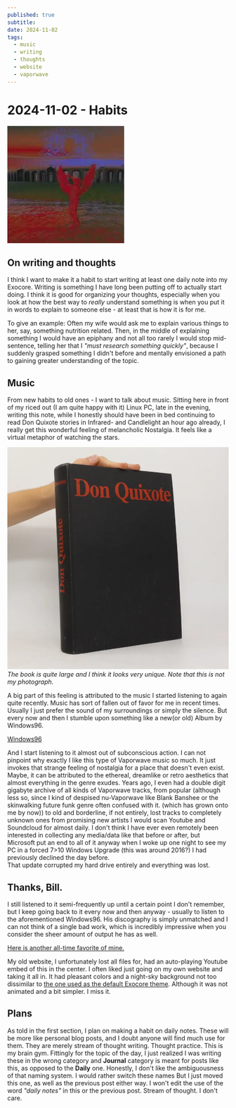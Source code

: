 ```yaml
---
published: true
subtitle: 
date: 2024-11-02
tags:
  - music
  - writing
  - thoughts
  - website
  - vaporwave
---
```


# 2024-11-02 - Habits

![A Windows96 Album Cover](/images/win96cover.png)
## On writing and thoughts

I think I want to make it a habit to start writing at least one daily note into my Exocore. Writing is something I have long been putting off to actually start doing.
I think it is good for organizing your thoughts, especially when you look at how the best way to *really* understand something is when you put it in words to explain to someone else - at least that is how it is for me.

To give an example:
Often my wife would ask me to explain various things to her, say, something nutrition related. Then, in the middle of explaining something I would have an epiphany and not all too rarely I would stop mid-sentence, telling her that I *"must research something quickly"*, because I suddenly grasped something I didn't before and mentally envisioned a path to gaining greater understanding of the topic.

## Music

From new habits to old ones - I want to talk about music.
Sitting here in front of my riced out (I am quite happy with it) Linux PC, late in the evening, writing this note, while I honestly should have been in bed continuing to read Don Quixote stories in Infrared- and Candlelight an hour ago already, I really get this wonderful feeling of melancholic Nostalgia. It feels like a virtual metaphor of watching the stars.

![Don Quixote Book](/images/donquixotebook.png)
*The book is quite large and I think it looks very unique. Note that this is not my photograph.*

A big part of this feeling is attributed to the music I started listening to again quite recently.
Music has sort of fallen out of favor for me in recent times. Usually I just prefer the sound of my surroundings or simply the silence. But every now and then I stumble upon something like a new(or old) Album by Windows96. 

[Windows96](https://www.youtube.com/watch?v=MLpcfuotLmM)

And I start listening to it almost out of subconscious action. 
I can not pinpoint why exactly I like this type of Vaporwave music so much. It just invokes that strange feeling of nostalgia for a place that doesn't even exist.
Maybe, it can be attributed to the ethereal, dreamlike or retro aesthetics that almost everything in the genre exudes. 
Years ago, I even had a double digit gigabyte archive of all kinds of Vaporwave tracks, from popular (although less so, since I kind of despised nu-Vaporwave like Blank Banshee or the skinwalking future funk genre often confused with it. (which has grown onto me by now)) to old and borderline, if not entirely, lost tracks to completely unknown ones from promising new artists I would scan Youtube and Soundcloud for almost daily.
I don't think I have ever even remotely been interested in collecting any media/data like that before or after, but Microsoft put an end to all of it anyway when I woke up one night to see my PC in a forced 7>10 Windows Upgrade (this was around 2016?) I had previously declined the day before.  
That update corrupted my hard drive entirely and everything was lost.

## Thanks, Bill.

I still listened to it semi-frequently up until a certain point I don't remember, but I keep going back to it every now and then anyway - usually to listen to the aforementioned Windows96. His discography is simply unmatched and I can not think of a single bad work, which is incredibly impressive when you consider the sheer amount of output he has as well. 

[Here is another all-time favorite of mine.](https://www.youtube.com/watch?v=MFBOtWq7dsE)

My old website, I unfortunately lost all files for, had an auto-playing Youtube embed of this in the center. I often liked just going on my own website and taking it all in. It had pleasant colors and a night-sky background not too dissimilar to [the one used as the default Exocore theme](https://exocore.netlify.app/). Although it was not animated and a bit simpler. I miss it.

## Plans

As told in the first section, I plan on making a habit on daily notes. These will be more like personal blog posts, and I doubt anyone will find much use for them. They are merely stream of thought writing. Thought practice. This is my brain gym.
Fittingly for the topic of the day, I just realized I was writing these in the wrong category and **Journal** category is meant for posts like this, as opposed to the **Daily** one. Honestly, I don't like the ambiguousness of that naming system. I would rather switch these names But I just moved this one, as well as the previous post either way. I won't edit the use of the word *"daily notes"* in this or the previous post. Stream of thought. I don't care.